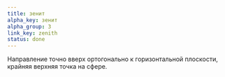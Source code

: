 ```yaml
---
title: зенит
alpha_key: зенит
alpha_group: З
link_key: zenith
status: done
---
```

Направление точно вверх ортогонально к го­ри­зон­таль­ной плоскости, крайняя верхняя точка на сфе­ре.
